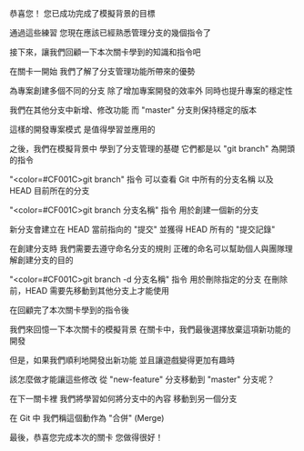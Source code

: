 恭喜您！
您已成功完成了模擬背景的目標

通過這些練習
您現在應該已經熟悉管理分支的幾個指令了

接下來，讓我們回顧一下本次關卡學到的知識和指令吧

在關卡一開始
我們了解了分支管理功能所帶來的優勢

為專案創建多個不同的分支
除了增加專案開發的效率外
同時也提升專案的穩定性

我們在其他分支中新增、修改功能
而 "master" 分支則保持穩定的版本

這樣的開發專案模式
是值得學習並應用的

之後，我們在模擬背景中
學到了分支管理的基礎
它們都是以 "git branch" 為開頭的指令

"<color=#CF001C>git branch</color>" 指令
可以查看 Git 中所有的分支名稱
以及 HEAD 目前所在的分支

"<color=#CF001C>git branch 分支名稱</color>" 指令
用於創建一個新的分支

新分支會建立在 HEAD 當前指向的 "提交"
並獲得 HEAD 所有的 "提交記錄"

在創建分支時
我們需要去遵守命名分支的規則
正確的命名可以幫助個人與團隊理解創建分支的目的

"<color=#CF001C>git branch -d 分支名稱</color>" 指令
用於刪除指定的分支
在刪除前，HEAD 需要先移動到其他分支上才能使用

在回顧完了本次關卡學到的指令後

我們來回憶一下本次關卡的模擬背景
在關卡中，我們最後選擇放棄這項新功能的開發

但是，如果我們順利地開發出新功能
並且讓遊戲變得更加有趣時

該怎麼做才能讓這些修改
從 "new-feature" 分支移動到 "master" 分支呢？

在下一關卡裡
我們將學習如何將分支中的內容
移動到另一個分支

在 Git 中
我們稱這個動作為 "合併" (Merge)

最後，恭喜您完成本次的關卡
您做得很好！